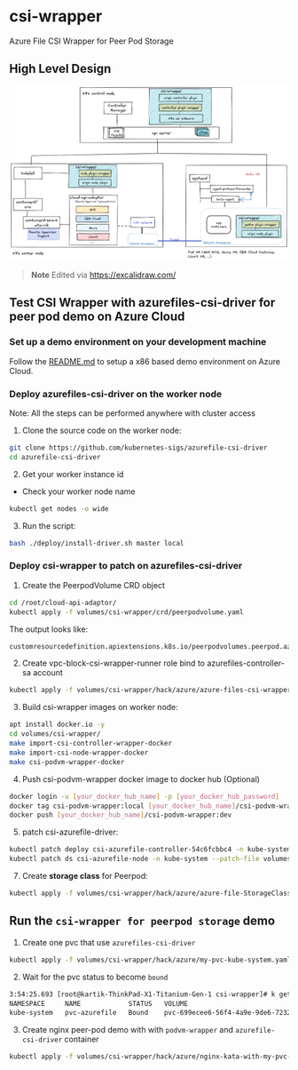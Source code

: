 # csi-wrapper
Azure File CSI Wrapper for Peer Pod Storage

## High Level Design

![design](../../images/csi-wrapper.png)

> **Note** Edited via https://excalidraw.com/

## Test CSI Wrapper with azurefiles-csi-driver for peer pod demo on Azure Cloud

### Set up a demo environment on your development machine

Follow the [README.md](../../azure/README.md) to setup a x86 based demo environment on Azure Cloud.

### Deploy azurefiles-csi-driver on the worker node
Note: All the steps can be performed anywhere with cluster access

1. Clone the source code on the worker node:
```bash
git clone https://github.com/kubernetes-sigs/azurefile-csi-driver
cd azurefile-csi-driver
```
2. Get your worker instance id
- Check your worker node name
```bash
kubectl get nodes -o wide
```
3. Run the script:
```bash
bash ./deploy/install-driver.sh master local
```

### Deploy csi-wrapper to patch on azurefiles-csi-driver

1. Create the PeerpodVolume CRD object
```bash
cd /root/cloud-api-adaptor/
kubectl apply -f volumes/csi-wrapper/crd/peerpodvolume.yaml
```
The output looks like:
```bash
customresourcedefinition.apiextensions.k8s.io/peerpodvolumes.peerpod.azure.com created
```
2. Create vpc-block-csi-wrapper-runner role  bind to azurefiles-controller-sa account
```bash
kubectl apply -f volumes/csi-wrapper/hack/azure/azure-files-csi-wrapper-runner.yaml
```
3. Build csi-wrapper images on worker node:
```bash
apt install docker.io -y
cd volumes/csi-wrapper/
make import-csi-controller-wrapper-docker
make import-csi-node-wrapper-docker
make csi-podvm-wrapper-docker
```
4. Push csi-podvm-wrapper docker image to docker hub (Optional)
```bash
docker login -u [your_docker_hub_name] -p [your_docker_hub_password]
docker tag csi-podvm-wrapper:local [your_docker_hub_name]/csi-podvm-wrapper:dev
docker push [your_docker_hub_name]/csi-podvm-wrapper:dev
```
5. patch csi-azurefile-driver:
```bash
kubectl patch deploy csi-azurefile-controller-54c6fcbbc4 -n kube-system --patch-file volumes/csi-wrapper/hack/azure/patch-controller.yaml
kubectl patch ds csi-azurefile-node -n kube-system --patch-file volumes/csi-wrapper/hack/azure/patch-node.yaml
```

7. Create **storage class** for Peerpod:
```bash
kubectl apply -f volumes/csi-wrapper/hack/azure/azure-file-StorageClass-for-peerpod.yaml
```

## Run the `csi-wrapper for peerpod storage` demo

1. Create one pvc that use `azurefiles-csi-driver`
```bash
kubectl apply -f volumes/csi-wrapper/hack/azure/my-pvc-kube-system.yaml
```

2. Wait for the pvc status to become `bound`
```bash
3:54:25.693 [root@kartik-ThinkPad-X1-Titanium-Gen-1 csi-wrapper]# k get pvc -A
NAMESPACE     NAME            STATUS   VOLUME                                     CAPACITY   ACCESS MODES   STORAGECLASS         AGE
kube-system   pvc-azurefile   Bound    pvc-699ecee6-56f4-4a9e-9de6-72320c475504   1Gi        RWO            azure-file-storage   11h
```

3. Create nginx peer-pod demo with with `podvm-wrapper` and `azurefile-csi-driver` container
```bash
kubectl apply -f volumes/csi-wrapper/hack/azure/nginx-kata-with-my-pvc-and-csi-wrapper.yaml
```

